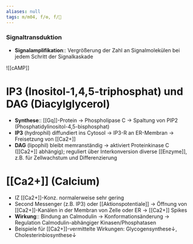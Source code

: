 ```yaml
---
aliases: null
tags: m/m04, f/⚙️, f/🧪
---
```

### Signaltransduktion
- **Signalamplifikation**:: Vergrößerung der Zahl an Signalmolekülen bei jedem Schritt der Signalkaskade

![[cAMP]]

# IP3 (Inositol-1,4,5-triphosphat) und DAG (Diacylglycerol)

- **Synthese**:: [[Gq]]-Protein → Phospholipase C → Spaltung von PIP2 (Phosphatidylinositol-4,5-bisphosphat)
- **IP3** (hydrophil) diffundiert ins Cytosol → IP3-R an ER-Membran → Freisetzung von [[Ca2+]]
- **DAG** (lipophil) bleibt memranständig → aktiviert Proteinkinase C ([[Ca2+]] abhängig); reguliert über Interkonversion diverse [[Enzyme]], z.B. für Zellwachstum und Differenzierung

# [[Ca2+]] (Calcium)

- IZ [[Ca2+]]-Konz. normalerweise sehr gering
- Second Messenger (z.B. IP3) oder [[Aktionspotentiale]] → Öffnung von [[Ca2+]]-Kanälen in der Membran von Zelle oder ER → [[Ca2+]] Spikes
- **Wirkung**:: Bindung an Calmodulin → Konformationsänderung → Regulation Calmodulin-abhängiger Kinasen/Phosphatasen
- Beispiele für [[Ca2+]]-vermittelte Wirkungen: Glycogensynthese↓, Cholesterinbiosynthese↓